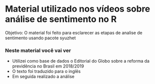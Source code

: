 # Material utilizado nos vídeos sobre análise de sentimento no R 
Objetivo: O material foi feito para esclarecer as etapas de analise de sentimento usando pacote syuzhet

### Neste material você vai ver
- Utilizei como base de dados o Editorial do Globo sobre a reforma da previdência no Brasil em 2018/2019
- O texto foi traduzido para o inglês 
- Em seguida realizado a análise

